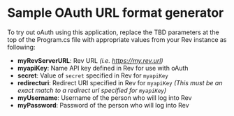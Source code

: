 # Sample OAuth URL format generator

To try out oAuth using this application, replace the TBD parameters at the top of the Program.cs file with appropriate values from your Rev instance as following:

* **myRevServerURL**: Rev URL *(i.e. https://my.rev.url)*
* **myapiKey**: Name API key defined in Rev for use with oAuth
* **secret**: Value of `secret` specified in Rev for `myapiKey`
* **redirecturi**: Redirect URI specified in Rev for `myapiKey` *(This must be an exact match to a redirect url specified for `myapiKey`)*
* **myUsername**: Username of the person who will log into Rev
* **myPassword**: Password of the person who will log into Rev
